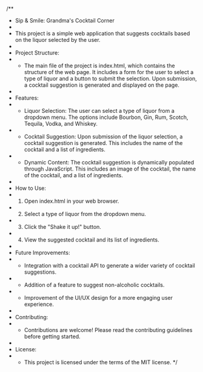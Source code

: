 /**
 * Sip & Smile: Grandma's Cocktail Corner
 *
 * This project is a simple web application that suggests cocktails based on the liquor selected by the user.
 *
 * Project Structure:
 * - The main file of the project is index.html, which contains the structure of the web page. It includes a form for the user to select a type of liquor and a button to submit the selection. Upon submission, a cocktail suggestion is generated and displayed on the page.
 *
 * Features:
 * - Liquor Selection: The user can select a type of liquor from a dropdown menu. The options include Bourbon, Gin, Rum, Scotch, Tequila, Vodka, and Whiskey.
 * - Cocktail Suggestion: Upon submission of the liquor selection, a cocktail suggestion is generated. This includes the name of the cocktail and a list of ingredients.
 * - Dynamic Content: The cocktail suggestion is dynamically populated through JavaScript. This includes an image of the cocktail, the name of the cocktail, and a list of ingredients.
 *
 * How to Use:
 * 1. Open index.html in your web browser.
 * 2. Select a type of liquor from the dropdown menu.
 * 3. Click the "Shake it up!" button.
 * 4. View the suggested cocktail and its list of ingredients.
 *
 * Future Improvements:
 * - Integration with a cocktail API to generate a wider variety of cocktail suggestions.
 * - Addition of a feature to suggest non-alcoholic cocktails.
 * - Improvement of the UI/UX design for a more engaging user experience.
 *
 * Contributing:
 * - Contributions are welcome! Please read the contributing guidelines before getting started.
 *
 * License:
 * - This project is licensed under the terms of the MIT license.
 */
